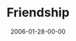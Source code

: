 ---
layout: message
category: message
series: "Full Contact Life"
title: "Friendship"
date: 2006-01-28-00-00
message_id: 84
sc-permalink-url: ""
audio: "http://s3.amazonaws.com/crossroads-media/messages/audio/Full_Contact_Life_04_01-29-06_Friends.mp3"
audio-duration: ":"
tag: 
 - friendships
 - community
 - small-group
 - flv
 - tome
 - friendship
explicit: false
---